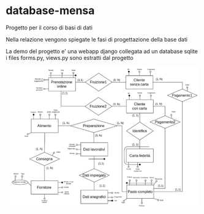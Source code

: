 # database-mensa
Progetto per il corso di basi di dati

Nella relazione vengono spiegate le fasi di progettazione della base dati

La demo del progetto e' una webapp django collegata ad un database sqlite
i files forms.py, views.py sono estratti dal progetto 

![Schema](diagram.png)
